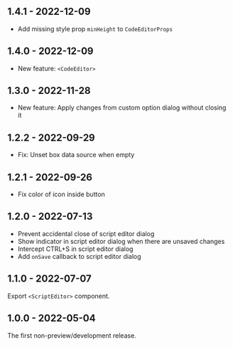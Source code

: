 ## 1.4.1 - 2022-12-09

- Add missing style prop `minHeight` to `CodeEditorProps`

## 1.4.0 - 2022-12-09

- New feature: `<CodeEditor>`

## 1.3.0 - 2022-11-28

- New feature: Apply changes from custom option dialog without closing it

## 1.2.2 - 2022-09-29

- Fix: Unset box data source when empty

## 1.2.1 - 2022-09-26

- Fix color of icon inside button

## 1.2.0 - 2022-07-13

- Prevent accidental close of script editor dialog
- Show indicator in script editor dialog when there are unsaved changes
- Intercept CTRL+S in script editor dialog
- Add `onSave` callback to script editor dialog

## 1.1.0 - 2022-07-07

Export `<ScriptEditor>` component.

## 1.0.0 - 2022-05-04

The first non-preview/development release.
